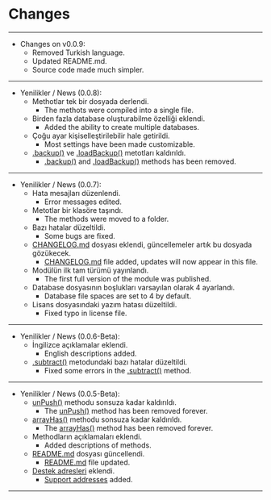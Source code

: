 # Changes

<hr>

- Changes on v0.0.9:
  - Removed Turkish language.
  - Updated README.md.
  - Source code made much simpler.

<hr>

- Yenilikler / News (0.0.8):
  - Methotlar tek bir dosyada derlendi.
    - The methots were compiled into a single file.
  - Birden fazla database oluşturabilme özelliği eklendi.
    - Added the ability to create multiple databases.
  - Çoğu ayar kişiselleştirilebilir hale getirildi.
    - Most settings have been made customizable.
  - [.backup()](https://www.npmjs.com/package/nope.db#backup) ve [.loadBackup()](https://www.npmjs.com/package/nope.db#loadBackup) metotları kaldırıldı.
    - [.backup()](https://www.npmjs.com/package/nope.db#backup) and [.loadBackup()](https://www.npmjs.com/package/nope.db#loadBackup) methods has been removed.

<hr>

- Yenilikler / News (0.0.7):
  - Hata mesajları düzenlendi.
    - Error messages edited.
  - Metotlar bir klasöre taşındı.
    - The methods were moved to a folder.
  - Bazı hatalar düzeltildi.
    - Some bugs are fixed.
  - [CHANGELOG.md](https://www.npmjs.com/package/nope.db#changelog.md) dosyası eklendi, güncellemeler artık bu dosyada gözükecek.
    - [CHANGELOG.md](https://www.npmjs.com/package/nope.db#changelog.md) file added, updates will now appear in this file.
  - Modülün ilk tam türümü yayınlandı.
    - The first full version of the module was published.
  - Database dosyasının boşlukları varsayılan olarak 4 ayarlandı.
    - Database file spaces are set to 4 by default.
  - Lisans dosyasındaki yazım hatası düzeltildi.
    - Fixed typo in license file.

<hr>

- Yenilikler / News (0.0.6-Beta):
  - İngilizce açıklamalar eklendi.
    - English descriptions added.
  - [.subtract()](https://www.npmjs.com/package/nope.db#subtract) metodundaki bazı hatalar düzeltildi.
    - Fixed some errors in the [.subtract()](https://www.npmjs.com/package/nope.db#subtract) method.

<hr>

- Yenilikler / News (0.0.5-Beta):
  - [unPush()](https://www.npmjs.com/package/nope.db#unPush) methodu sonsuza kadar kaldırıldı.
    - The [unPush()](https://www.npmjs.com/package/nope.db#unPush) method has been removed forever.
  - [arrayHas()](https://www.npmjs.com/package/nope.db#arrayHas) methodu sonsuza kadar kaldırıldı.
    - The [arrayHas()](https://www.npmjs.com/package/nope.db#arrayHas) method has been removed forever.
  - Methodların açıklamaları eklendi.
    - Added descriptions of methods.
  - [README.md](https://www.npmjs.com/package/nope.db#readme.md) dosyası güncellendi.
    - [README.md](https://www.npmjs.com/package/nope.db#readme.md) file updated.
  - [Destek adresleri](https://www.npmjs.com/package/nope.db#support) eklendi.
    - [Support addresses](https://www.npmjs.com/package/nope.db#support) added.
   
<hr>
